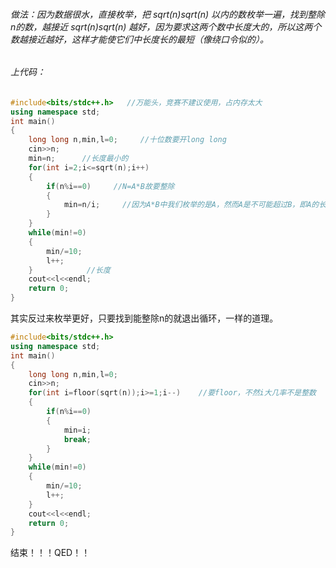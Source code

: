 ###### 做法：因为数据很水，直接枚举，把 sqrt(n)sqrt(n) 以内的数枚举一遍，找到整除n的数，越接近 sqrt(n)sqrt(n) 越好，因为要求这两个数中长度大的，所以这两个数越接近越好，这样才能使它们中长度长的最短（像绕口令似的）。
###### 上代码：
```cpp
#include<bits/stdc++.h>   //万能头，竞赛不建议使用，占内存太大
using namespace std;
int main()
{
    long long n,min,l=0;     //十位数要开long long
    cin>>n;
    min=n;      //长度最小的
    for(int i=2;i<=sqrt(n);i++)
    {
        if(n%i==0)     //N=A*B故要整除
        {
            min=n/i;     //因为A*B中我们枚举的是A，然而A是不可能超过B，即A的长度不可能超过B，故取B的值
        }
    }
    while(min!=0)
    {
        min/=10;
        l++;
    }            //长度
    cout<<l<<endl;
    return 0;
}
```
其实反过来枚举更好，只要找到能整除n的就退出循环，一样的道理。
```cpp
#include<bits/stdc++.h>
using namespace std;
int main()
{
    long long n,min,l=0;
    cin>>n;
    for(int i=floor(sqrt(n));i>=1;i--)    //要floor，不然i大几率不是整数
    {
        if(n%i==0)
        {
            min=i;
            break;
        }
    }
    while(min!=0)
    {
        min/=10;
        l++;
    }
    cout<<l<<endl;
    return 0;
}
```
结束！！！QED！！